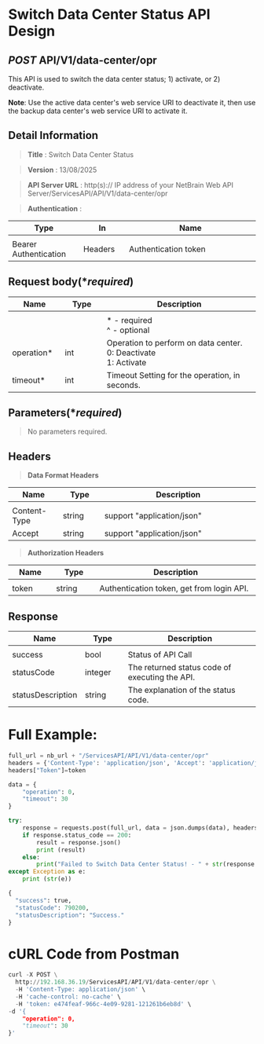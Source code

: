
# Switch Data Center Status API Design

## ***POST*** API/V1/data-center/opr
This API is used to switch the data center status; 1) activate, or 2) deactivate.

<b>Note</b>: Use the active data center's web service URI to deactivate it, then use the backup data center's web service URI to activate it.

## Detail Information

> **Title** : Switch Data Center Status<br>

> **Version** : 13/08/2025

> **API Server URL** : http(s):// IP address of your NetBrain Web API Server/ServicesAPI/API/V1/data-center/opr

> **Authentication** : 

|**Type**|**In**|**Name**|
|------|------|------|
|<img width=100/>|<img width=100/>|<img width=500/>|
|Bearer Authentication| Headers | Authentication token | 

## Request body(****required***)
|**Name**|**Type**|**Description**|
|------|------|------|
|<img width=100/>|<img width=100/>|<img width=500/>|
|||* - required<br />^ - optional|
|operation*|int| Operation to perform on data center. <br>0: Deactivate <br>1: Activate |
|timeout*|int| Timeout Setting for the operation, in seconds. |


## Parameters(****required***)
>No parameters required.


## Headers

> **Data Format Headers**

|**Name**|**Type**|**Description**|
|------|------|------|
|<img width=100/>|<img width=100/>|<img width=500/>|
| Content-Type | string  | support "application/json" |
| Accept | string | support "application/json" |

> **Authorization Headers**

|**Name**|**Type**|**Description**|
|------|------|------|
|<img width=100/>|<img width=100/>|<img width=500/>|
| token | string  | Authentication token, get from login API. |

## Response
|**Name**|**Type**|**Description**|
|------|------|------|
|<img width=100/>|<img width=100/>|<img width=500/>|
|success| bool | Status of API Call |
|statusCode| integer | The returned status code of executing the API.  |
|statusDescription| string | The explanation of the status code.  |


# Full Example:
```python
full_url = nb_url + "/ServicesAPI/API/V1/data-center/opr"
headers = {'Content-Type': 'application/json', 'Accept': 'application/json'}
headers["Token"]=token

data = {
    "operation": 0,
    "timeout": 30
}

try:
    response = requests.post(full_url, data = json.dumps(data), headers = headers, verify = False)
    if response.status_code == 200:
        result = response.json()
        print (result)
    else:
        print("Failed to Switch Data Center Status! - " + str(response.text))
except Exception as e:
    print (str(e))  
```
```python
{
  "success": true,
  "statusCode": 790200,
  "statusDescription": "Success."
}
```

# cURL Code from Postman
```python
curl -X POST \
  http://192.168.36.19/ServicesAPI/API/V1/data-center/opr \
  -H 'Content-Type: application/json' \
  -H 'cache-control: no-cache' \ 
  -H 'token: e474feaf-966c-4e09-9281-121261b6eb8d' \
-d '{
    "operation": 0,
    "timeout": 30
}'
```
